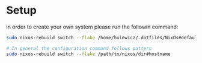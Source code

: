 # Setup

in order to create your own system please run the followin command:
```bash
sudo nixos-rebuild switch --flake /home/hulewicz/.dotfiles/NixOs#default

# In general the configuration command follows pattern
sudo nixos-rebuild switch --flake /path/to/nixos/dir#hostname
```
